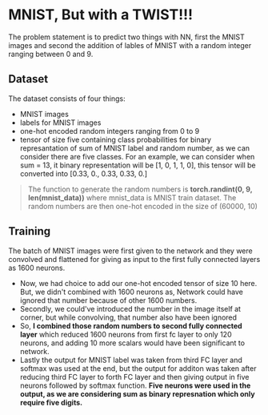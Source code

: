 # MNIST, But with a TWIST!!!

The problem statement is to predict two things with NN, first the MNIST images and second the addition of lables of MNIST with a random integer ranging between 0 and 9.

## Dataset

The dataset consists of four things:
- MNIST images
- labels for MNIST images
- one-hot encoded random integers ranging from 0 to 9
- tensor of size five containing class probabilities for binary represantation of sum of MNIST label and random number, as we can consider there are five classes. For an example, we can consider when sum = 13, it binary representation will be [1, 0, 1, 1, 0], this tensor will be converted into [0.33, 0., 0.33, 0.33, 0.]

> The function to generate the random numbers is __torch.randint(0, 9, len(mnist_data))__ where mnist_data is MNIST train dataset. The random numbers are then one-hot encoded in the size of (60000, 10)

## Training

The batch of MNIST images were first given to the network and they were convolved and flattened  for giving as input to the first fully connected layers as 1600 neurons. 
- Now, we had choice to add our one-hot encoded tensor of size 10 here. But, we didn't combined with 1600 neurons as, Network could have ignored that number because of other 1600 numbers.
- Secondly, we could've introduced the number in the image itself at corner, but while convolving, that number also have been ignored
- So, __I combined those random numbers to second fully connected layer__ which reduced 1600 neurons from first fc layer to only 120 neurons, and adding 10 more scalars would have been significant to network.
- Lastly the output for MNIST label was taken from third FC layer and softmax was used at the end, but the output for additon was taken after reducing third FC layer to forth FC layer and then giving output in five neurons followed by softmax function. __Five neurons were used in the output, as we are considering sum as binary represnation which only require five digits.__





